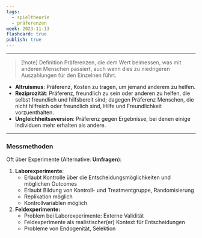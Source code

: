 ```yaml
---
tags:
  - spieltheorie
  - präferenzen
week: 2023-11-13
flashcard: true
publish: true
---
```

***

> [!note] Definition
> Präferenzen, die dem Wert beimessen, was mit anderen Menschen passiert, auch wenn dies zu niedrigeren Auszahlungen für den Einzelnen führt. 

- **Altruismus**: Präferenz, Kosten zu tragen, um jemand anderem zu helfen.
- **Reziprozität**: Präferenz, freundlich zu sein oder anderen zu helfen, die selbst freundlich und hilfsbereit sind; dagegen Präferenz Menschen, die nicht hilfreich oder freundlich sind, Hilfe und Freundlichkeit vorzuenthalten.
- **Ungleichheitsaversion**: Präferenz gegen Ergebnisse, bei denen einige Individuen mehr erhalten als andere.

***
### Messmethoden

Oft über Experimente (Alternative: **Umfragen**):

1. **Laborexperimente**:
	- Erlaubt Kontrolle über die Entscheidungsmöglichkeiten und möglichen Outcomes
	- Erlaubt Bildung von Kontroll- und Treatmentgruppe, Randomisierung
	- Replikation möglich
	- Kontrollvariablen möglich
2. **Feldexperimente:**
	- Problem bei Laborexperimente: Externe Validität
	- Feldexperimente als realistischer(er) Kontext für Entscheidungen
	- Probleme von Endogenität, Selektion
